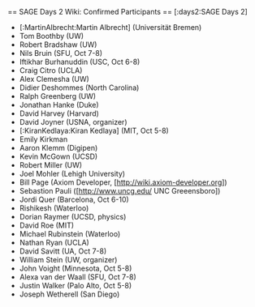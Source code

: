 == SAGE Days 2 Wiki: Confirmed Participants ==
[:days2:SAGE Days 2]

 * [:MartinAlbrecht:Martin Albrecht] (Universität Bremen)
 * Tom Boothby (UW)
 * Robert Bradshaw (UW)
 * Nils Bruin (SFU, Oct 7-8)
 * Iftikhar Burhanuddin (USC, Oct 6-8)
 * Craig Citro (UCLA)
 * Alex Clemesha (UW)
 * Didier Deshommes (North Carolina)
 * Ralph Greenberg (UW)
 * Jonathan Hanke (Duke)
 * David Harvey (Harvard)
 * David Joyner (USNA, organizer)
 * [:KiranKedlaya:Kiran Kedlaya] (MIT, Oct 5-8)
 * Emily Kirkman
 * Aaron Klemm (Digipen)
 * Kevin McGown (UCSD)
 * Robert Miller (UW)
 * Joel Mohler (Lehigh University)
 * Bill Page (Axiom Developer, [http://wiki.axiom-developer.org])
 * Sebastion Pauli ([http://www.uncg.edu/ UNC Greeensboro])
 * Jordi Quer (Barcelona, Oct 6-10)
 * Rishikesh (Waterloo)
 * Dorian Raymer (UCSD, physics)
 * David Roe (MIT)
 * Michael Rubinstein (Waterloo)
 * Nathan Ryan (UCLA)
 * David Savitt (UA, Oct 7-8)
 * William Stein (UW, organizer)
 * John Voight (Minnesota, Oct 5-8)
 * Alexa van der Waall (SFU, Oct 7-8)
 * Justin Walker (Palo Alto, Oct 5-8)
 * Joseph Wetherell (San Diego)
